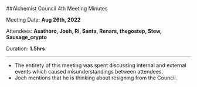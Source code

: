 ##Alchemist Council 4th Meeting Minutes

Meeting Date: **Aug 26th, 2022**

Attendees: **Asathoro, Joeh, Ri, Santa, Renars, thegostep, Stew, Sausage_crypto**

Duration: **1.5hrs**

***

* The entirety of this meeting was spent discussing internal and external events which caused misunderstandings between attendees.
* Joeh mentions that he is thinking about resigning from the Council.
